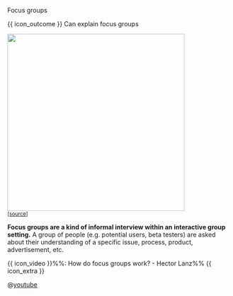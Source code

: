 <span id="title">Focus groups</span>

<span id="prereqs"></span>

<span id="outcomes">{{ icon_outcome }} Can explain focus groups</span>

<div id="body">

<div v-closeable alt="focus group photo" class="non-printable">

<img src="https://media.defense.gov/2012/Apr/11/2000162334/670/394/0/120403-F-PR861-011.JPG" width="400" /><br>
<sub>[[source](http://www.hanscom.af.mil/News/Article-Display/Article/380048/caring-for-people-forum-identifies-issues/)]</sub>
</div><p/>

**Focus groups are a kind of informal interview within an interactive group setting.** A group of people (e.g. potential users, beta testers) are asked about their understanding of a specific issue, process, product, advertisement, etc.  

<panel type="seamless"  class="non-printable">
  <span slot="header">{{ icon_video }}<md>%%: How do focus groups work? - Hector Lanz%%</md> {{ icon_extra }}</span>

@[youtube](3TwgVQIZPsw)

</panel>

</div>

<div id="extras">
</div>
